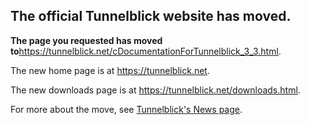 ## The official Tunnelblick website has moved. ##

**The page you requested has moved to**<a href='https://tunnelblick.net/cDocumentationForTunnelblick_3_3.html'><a href='https://tunnelblick.net/cDocumentationForTunnelblick_3_3.html'>https://tunnelblick.net/cDocumentationForTunnelblick_3_3.html</a></a>.

The new home page is at <a href='https://tunnelblick.net'><a href='https://tunnelblick.net'>https://tunnelblick.net</a></a>.

The new downloads page is at <a href='https://tunnelblick.net/downloads.html'><a href='https://tunnelblick.net/downloads.html'>https://tunnelblick.net/downloads.html</a></a>.

For more about the move, see <a href='https://tunnelblick.net/cNews.html#2015-07-23'>Tunnelblick's News page</a>.

